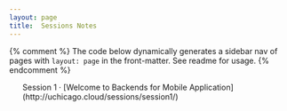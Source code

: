 ```yaml
---
layout: page
title:  Sessions Notes
---
```


{% comment %}
The code below dynamically generates a sidebar nav of pages with
`layout: page` in the front-matter. See readme for usage.
{% endcomment %}

<ul>Session 1 · [Welcome to Backends for Mobile Application](http://uchicago.cloud/sessions/session1/)</ul>

<!--
<ul>
{% for page in site.pages %}
{% if page.session == true %}

<entry>
 <li>Session {{ page.session_number }} &middot; <a href="{{ page.url }}">{{ page.title }}</a>
 </li>
</entry>

{% endif %}
{% endfor %}
</ul>

{% comment %}
<h1>Final Project Requirements</h1>
* Final project [checklist](https://{{ site.cdn }}/MPCS51030/2015-Winter/2015-Winter-FinalProjectRequirements.pdf)
{% endcomment %}
-->
